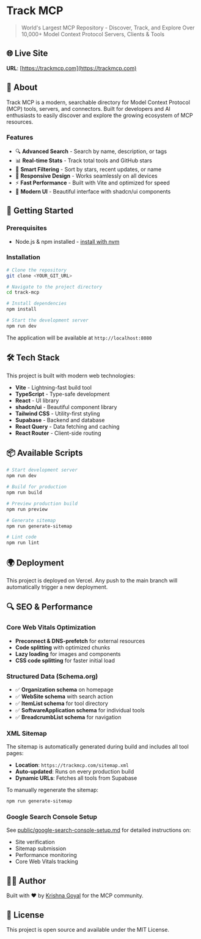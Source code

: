 # Track MCP

> World's Largest MCP Repository - Discover, Track, and Explore Over 10,000+ Model Context Protocol Servers, Clients & Tools

## 🌐 Live Site

**URL**: [https://trackmcp.com](https://trackmcp.com)

## 📖 About

Track MCP is a modern, searchable directory for Model Context Protocol (MCP) tools, servers, and connectors. Built for developers and AI enthusiasts to easily discover and explore the growing ecosystem of MCP resources.

### Features

- 🔍 **Advanced Search** - Search by name, description, or tags
- 📊 **Real-time Stats** - Track total tools and GitHub stars
- 🎯 **Smart Filtering** - Sort by stars, recent updates, or name
- 📱 **Responsive Design** - Works seamlessly on all devices
- ⚡ **Fast Performance** - Built with Vite and optimized for speed
- 🎨 **Modern UI** - Beautiful interface with shadcn/ui components

## 🚀 Getting Started

### Prerequisites

- Node.js & npm installed - [install with nvm](https://github.com/nvm-sh/nvm#installing-and-updating)

### Installation

```sh
# Clone the repository
git clone <YOUR_GIT_URL>

# Navigate to the project directory
cd track-mcp

# Install dependencies
npm install

# Start the development server
npm run dev
```

The application will be available at `http://localhost:8080`

## 🛠️ Tech Stack

This project is built with modern web technologies:

- **Vite** - Lightning-fast build tool
- **TypeScript** - Type-safe development
- **React** - UI library
- **shadcn/ui** - Beautiful component library
- **Tailwind CSS** - Utility-first styling
- **Supabase** - Backend and database
- **React Query** - Data fetching and caching
- **React Router** - Client-side routing

## 📦 Available Scripts

```sh
# Start development server
npm run dev

# Build for production
npm run build

# Preview production build
npm run preview

# Generate sitemap
npm run generate-sitemap

# Lint code
npm run lint
```

## 🌍 Deployment

This project is deployed on Vercel. Any push to the main branch will automatically trigger a new deployment.

## 🔍 SEO & Performance

### Core Web Vitals Optimization
- **Preconnect & DNS-prefetch** for external resources
- **Code splitting** with optimized chunks
- **Lazy loading** for images and components
- **CSS code splitting** for faster initial load

### Structured Data (Schema.org)
- ✅ **Organization schema** on homepage
- ✅ **WebSite schema** with search action
- ✅ **ItemList schema** for tool directory
- ✅ **SoftwareApplication schema** for individual tools
- ✅ **BreadcrumbList schema** for navigation

### XML Sitemap
The sitemap is automatically generated during build and includes all tool pages:
- **Location**: `https://trackmcp.com/sitemap.xml`
- **Auto-updated**: Runs on every production build
- **Dynamic URLs**: Fetches all tools from Supabase

To manually regenerate the sitemap:
```sh
npm run generate-sitemap
```

### Google Search Console Setup
See [public/google-search-console-setup.md](public/google-search-console-setup.md) for detailed instructions on:
- Site verification
- Sitemap submission
- Performance monitoring
- Core Web Vitals tracking

## 👨‍💻 Author

Built with ❤️ by [Krishna Goyal](https://www.linkedin.com/in/krishnaa-goyal/) for the MCP community.

## 📄 License

This project is open source and available under the MIT License.
